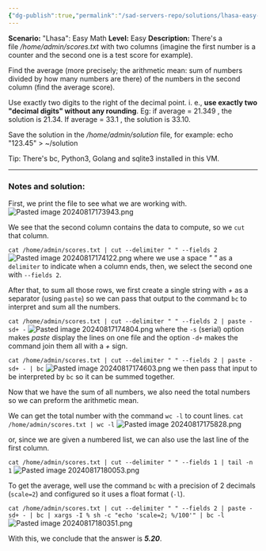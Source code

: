 ```yaml
---
{"dg-publish":true,"permalink":"/sad-servers-repo/solutions/lhasa-easy-math/"}
---
```



**Scenario:** "Lhasa": Easy Math
**Level:** Easy
**Description:** There's a file _/home/admin/scores.txt_ with two columns (imagine the first number is a counter and the second one is a test score for example).  
  
Find the average (more precisely; the arithmetic mean: sum of numbers divided by how many numbers are there) of the numbers in the second column (find the average score).  
  
Use exactly two digits to the right of the decimal point. i. e., **use exactly two "decimal digits" without any rounding**. Eg: if average = 21.349 , the solution is 21.34. If average = 33.1 , the solution is 33.10.  
  
Save the solution in the _/home/admin/solution_ file, for example: echo "123.45" > ~/solution  
  
Tip: There's bc, Python3, Golang and sqlite3 installed in this VM.

---
### Notes and solution:
First, we print the file to see what we are working with.
![Pasted image 20240817173943.png](/img/user/Sad%20Servers%20repo/Solutions/Reference%20images/Pasted%20image%2020240817173943.png)

We see that the second column contains the data to compute, so we `cut` that column.

`cat /home/admin/scores.txt | cut --delimiter " " --fields 2`
![Pasted image 20240817174122.png](/img/user/Sad%20Servers%20repo/Solutions/Reference%20images/Pasted%20image%2020240817174122.png)
where we use a space _" "_ as a `delimiter` to indicate when a column ends, then, we select the second one with `--fields 2`.

After that, to sum all those rows, we first create a single string with _+_ as a separator (using `paste`) so we can pass that output to the command `bc` to interpret and sum all the numbers.

`cat /home/admin/scores.txt | cut --delimiter " " --fields 2 | paste -sd+ -`
![Pasted image 20240817174804.png](/img/user/Sad%20Servers%20repo/Solutions/Reference%20images/Pasted%20image%2020240817174804.png)
where the `-s` (serial) option makes _paste_ display the lines on one file and the option `-d+` makes the command join them all with a _+_ sign.

`cat /home/admin/scores.txt | cut --delimiter " " --fields 2 | paste -sd+ - | bc`
![Pasted image 20240817174603.png](/img/user/Sad%20Servers%20repo/Solutions/Reference%20images/Pasted%20image%2020240817174603.png)
we then pass that input to be interpreted by `bc` so it can be summed together.

Now that we have the sum of all numbers, we also need the total numbers so we can preform the arithmetic  mean.

We can get the total number with the command `wc -l` to count lines.
`cat /home/admin/scores.txt | wc -l`
![Pasted image 20240817175828.png](/img/user/Sad%20Servers%20repo/Solutions/Reference%20images/Pasted%20image%2020240817175828.png)

or, since we are given a numbered list, we can also use the last line of the first column.

`cat /home/admin/scores.txt | cut --delimiter " " --fields 1 | tail -n 1`
![Pasted image 20240817180053.png](/img/user/Sad%20Servers%20repo/Solutions/Reference%20images/Pasted%20image%2020240817180053.png)

To get the average, well use the command `bc` with a precision of 2 decimals (`scale=2`) and configured so it uses a float format (`-l`).

`cat /home/admin/scores.txt | cut --delimiter " " --fields 2 | paste -sd+ - | bc | xargs -I % sh -c "echo 'scale=2; %/100'" | bc -l`
![Pasted image 20240817180351.png](/img/user/Sad%20Servers%20repo/Solutions/Reference%20images/Pasted%20image%2020240817180351.png)

With this, we conclude that the answer is ___5.20___.


